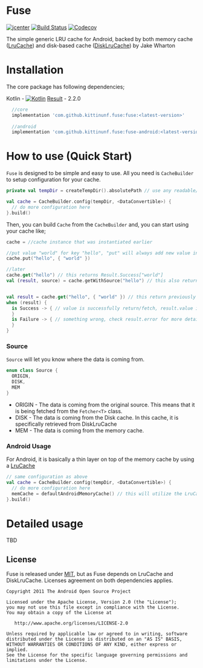 # Fuse

[![jcenter](https://api.bintray.com/packages/kittinunf/maven/Fuse/images/download.svg)](https://bintray.com/kittinunf/maven/Fuse/_latestVersion) 
[![Build Status](https://travis-ci.org/kittinunf/Fuse.svg?branch=master)](https://travis-ci.org/kittinunf/Fuse) 
[![Codecov](https://codecov.io/github/kittinunf/Fuse/coverage.svg?branch=master)](https://codecov.io/gh/kittinunf/Fuse)


The simple generic LRU cache for Android, backed by both memory cache ([LruCache](http://developer.android.com/reference/android/util/LruCache.html)) and disk-based cache ([DiskLruCache](https://github.com/JakeWharton/DiskLruCache)) by Jake Wharton 

# Installation

The core package has following dependencies;

Kotlin - [![Kotlin](https://img.shields.io/badge/Kotlin-1.3.50-blue.svg)](http://kotlinlang.org) 
[Result](https://github.com/kittinunf/Result) - 2.2.0

```groovy
  //core
  implementation 'com.github.kittinunf.fuse:fuse:<latest-version>'
  
  //android
  implementation 'com.github.kittinunf.fuse:fuse-android:<latest-version>'
```

# How to use (Quick Start)

`Fuse` is designed to be simple and easy to use. All you need is `CacheBuilder` to setup configuration for your cache. 

```kotlin
private val tempDir = createTempDir().absolutePath // use any readable/writable directory of your choice

val cache = CacheBuilder.config(tempDir, <DataConvertible>) {
  // do more configuration here
}.build()
```

Then, you can build `Cache` from the `CacheBuilder` and, you can start using your cache like;

```kotlin
cache = //cache instance that was instantiated earlier

//put value "world" for key "hello", "put" will always add new value into the cache
cache.put("hello", { "world" })

//later
cache.get("hello") // this returns Result.Success["world"]
val (result, source) = cache.getWithSource("hello") // this also returns Source which is one of the following, 1. MEM, 2. DISK, 3. ORIGIN


val result = cache.get("hello", { "world" }) // this return previously cached value otherwise it will save value "world" into the cache for later use
when (result) {
  is Success -> { // value is successfully return/fetch, result.value is data 
  }
  is Failure -> { // something wrong, check result.error for more details 
  }
}
```

### Source

`Source` will let you know where the data is coming from.

```kotlin
enum class Source {
  ORIGIN,
  DISK,
  MEM
}
```

- ORIGIN - The data is coming from the original source. This means that it is being fetched from the `Fetcher<T>` class.
- DISK - The data is coming from the Disk cache. In this cache, it is specifically retrieved from DiskLruCache
- MEM - The data is coming from the memory cache. 

### Android Usage

For Android, it is basically a thin layer on top of the memory cache by using a [LruCache](https://developer.android.com/reference/android/util/LruCache)

```kotlin
// same configuration as above
val cache = CacheBuilder.config(tempDir, <DataConvertible>) {
  // do more configuration here
  memCache = defaultAndroidMemoryCache() // this will utilize the LruCache provided by Android SDK
}.build()
```

# Detailed usage

TBD

## License

Fuse is released under [MIT](https://opensource.org/licenses/MIT), but as Fuse depends on LruCache and DiskLruCache. Licenses agreement on both dependencies applies.

```
Copyright 2011 The Android Open Source Project

Licensed under the Apache License, Version 2.0 (the "License");
you may not use this file except in compliance with the License.
You may obtain a copy of the License at

   http://www.apache.org/licenses/LICENSE-2.0

Unless required by applicable law or agreed to in writing, software
distributed under the License is distributed on an "AS IS" BASIS,
WITHOUT WARRANTIES OR CONDITIONS OF ANY KIND, either express or implied.
See the License for the specific language governing permissions and
limitations under the License.
```

